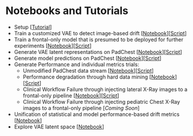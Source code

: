 # Notebooks and Tutorials
- Setup [[Tutorial](./setup/README.md)]
- Train a customized VAE to detect image-based drift [[Notebook](setup/train_vae.ipynb)][[Script](src/scripts/vae/train.py)]
- Train a frontal-only model that is presumed to be deployed for further experiments [[Notebook](./setup/train_model.ipynb)][[Script](../src/scripts/finetune/train.py)]
- Generate VAE latent representations on PadChest [[Notebook](./setup/generate_vae_data.ipynb)][[Script](../src/scripts/vae/score.py)]
- Generate model predictions on PadChest [[Notebook](./setup/generate_model_score_data.ipynb)][[Script](../src/scripts/finetune/score.py)]
- Generate Performance and individual metrics trials:
    - Unmodified PadChest data stream [[Notebook](./calculate_drift/run-generate-drift.ipynb)][[Script](../src/scripts/drift/generate-drift-csv.py)]
    - Performance degradation through hard data mining [[Notebook](./calculate_drift/run-generate-drift.ipynb)][[Script](../src/scripts/drift/generate-drift-csv.py)]
    - Clinical Workflow Failure through injecting lateral X-Ray images to a frontal-only pipeline [[Notebook](./notebooks/calculate_drift/run-generate-drift.ipynb)][[Script](../src/scripts/drift/generate-drift-csv.py)]
    - Clinical Workflow Failure through injecting pediatric Chest X-Ray images to a frontal-only pipeline [*Coming Soon*]
- Unification of statistical and model performance-based drift metrics [[Notebook](./calculate_drift/calculate-mmc.ipynb)]
- Explore VAE latent space [[Notebook](./appendix/explore-vae-latent-space.ipynb)]